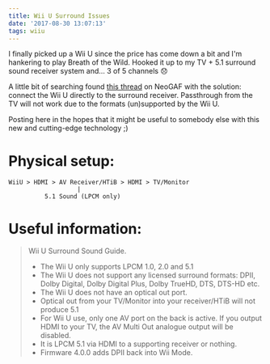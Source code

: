 ```yaml
---
title: Wii U Surround Issues
date: '2017-08-30 13:07:13'
tags: wiiu
---
```


I finally picked up a Wii U since the price has come down a bit and I'm hankering to play Breath of the Wild. Hooked it up to my TV + 5.1 surround sound receiver system and... 3 of 5 channels 😞

A little bit of searching found [this thread](http://www.neogaf.com/forum/showthread.php?t=500865) on NeoGAF with the solution: connect the Wii U directly to the surround receiver. Passthrough from the TV will not work due to the formats (un)supported by the Wii U.

Posting here in the hopes that it might be useful to somebody else with this new and cutting-edge technology ;)

# Physical setup:
```
WiiU > HDMI > AV Receiver/HTiB > HDMI > TV/Monitor
                   |
	      5.1 Sound (LPCM only)
```

# Useful information:
>Wii U Surround Sound Guide.
>
>    * The Wii U only supports LPCM 1.0, 2.0 and 5.1
>    * The Wii U does not support any licensed surround formats: DPII, Dolby Digital, Dolby Digital Plus, Dolby TrueHD, DTS, DTS-HD etc.
>    * The Wii U does not have an optical out port.
>    * Optical out from your TV/Monitor into your receiver/HTiB will not produce 5.1
>    * For Wii U use, only one AV port on the back is active. If you output HDMI to your TV, the AV Multi Out analogue output will be disabled.
>    * It is LPCM 5.1 via HDMI to a supporting receiver or nothing.
>    * Firmware 4.0.0 adds DPII back into Wii Mode.
